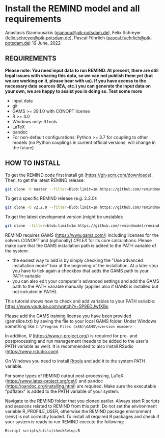 Install the REMIND model and all requirements
================
Anastasis Giannousakis (<giannou@pik-potsdam.de>), Felix Schreyer (<felix.schreyer@pik-potsdam.de>), Pascal Führlich (<pascal.fuehrlich@pik-potsdam.de>)
16 June, 2022

REQUIREMENTS
------------

**Please note: You need input data to run REMIND. At present, there are still legal issues with sharing this data, so we can not publish them yet (but we are working on it, please bear with us). If you have access to the necessary data sources (IEA, etc.) you can generate the input data on your own, we are happy to assist you in doing so. Test some more**

- input data
- git
- GAMS >= 39.1.0 with CONOPT license
- R >= 4.0
- Windows only: RTools
- LaTeX
- pandoc
- For non-default configurations: Python >= 3.7 for coupling to other models (no Python couplings in current official versions, will change in the future)

HOW TO INSTALL
--------------

To get the REMIND code first install git (<https://git-scm.com/downloads>).
Then, to get the latest REMIND release:
```sh
git clone -b master --filter=blob:limit=1m https://github.com/remindmodel/remind.git
```
To get a specific REMIND release (e.g. 2.2.0):
```sh
git clone -b v2.2.0 --filter=blob:limit=1m https://github.com/remindmodel/remind.git
```
To get the latest development version (might be unstable):
```sh
git clone --filter=blob:limit=1m https://github.com/remindmodel/remind.git
```

REMIND requires *GAMS* (<https://www.gams.com/>) including licenses for the solvers *CONOPT* and (optionally) *CPLEX* for its core calculations. Please make sure that the GAMS installation path is added to the PATH variable of the system:

- the easiest way to add is by simply checking the "Use advanced installation mode" box at the beginning of the installation. At a later step you have to tick again a checkbox that adds the GAMS path to your PATH variable
- you can also edit your computer's advanced settings and add the GAMS path to the PATH variable manually (applies also if GAMS is installed but not included in PATH).

This tutorial shows how to check and add variables to your PATH variable: <https://www.youtube.com/watch?v=5P9EDJwfXBo>

Please add the GAMS training license you have been provided (gamslice.txt) by saving the file to your local GAMS folder. Under Windows something like `C:\Program Files (x86)\GAMS\<version number>`

In addition, *R* (<https://www.r-project.org/>) is required for pre- and postprocessing and run management (needs to be added to the user's PATH variable as well). It is recommended to also install RSudio (<https://www.rstudio.com>).

On Windows you need to install [Rtools](https://cran.r-project.org/bin/windows/Rtools/) and add it to the system PATH variable.

For some types of REMIND output post-processing, LaTeX (<https://www.latex-project.org/get/>) and pandoc (<https://pandoc.org/installing.html>) are required. Make sure the executable "pdflatex" is added to the PATH variable of your system.

Navigate to the REMIND folder that you cloned earlier. Always start R scripts and sessions related to REMIND from this path. Do not set the environment variable R_PROFILE_USER, otherwise the REMIND package environment (renv) is not correctly loaded. To install all required R packages and check if your system is ready to run REMIND execute the following:

```sh
Rscript scripts/utils/checkSetup.R
```
